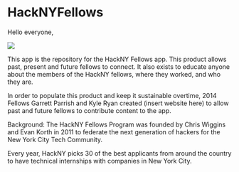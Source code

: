 HackNYFellows
=============

Hello everyone, 


<html><img style=“width:800px;” src=“https://raw.githubusercontent.com/garrettvparrish/HackNYFellows-iOS/master/banner.jpg”</img></html>

This app is the repository for the HackNY Fellows app. This product allows past, present and future fellows to connect. It also exists to educate anyone about the members of the HackNY fellows, where they worked, and who they are. 

In order to populate this product and keep it sustainable overtime, 2014 Fellows Garrett Parrish and Kyle Ryan created (insert website here) to allow past and future fellows to contribute content to the app. 

Background:
The HackNY Fellows Program was founded by Chris Wiggins and Evan Korth in 2011 to federate the next generation of hackers for the New York City Tech Community. 

Every year, HackNY picks 30 of the best applicants from around the country to have technical internships with companies in New York City. 